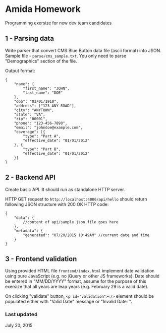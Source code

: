 # Amida Homework
Programming exersize for new dev team candidates



## 1 - Parsing data

Write parser that convert CMS Blue Button data file (ascii format) into JSON.
Sample file - `parse/cms_sample.txt`. You only need to parse "Demographics" section of the file.

Output format:

```
{
    "name": {
        "first_name": "JOHN",
        "last_name": "DOE"
    },
    "dob": "01/01/1910",
    "address": ["123 ANY ROAD"],
    "city": "ANYTOWN",
    "state": "VA",
    "zip": "00001",
    "phone": "123-456-7890",
    "email": "johndoe@example.com",
    "coverage": [{
        "type": "Part A",
        "effective_date": "01/01/2012"
    }, {
        "type": "Part B",
        "effective_date": "01/01/2012"
    }]
}
```

## 2 - Backend API

Create basic API. It should run as standalone HTTP server.

HTTP GET request to `http://localhost:4000/api/hello` should return following JSON structure with 200 OK HTTP code:

```
{
    "data": {
    	//content of api/sample.json file goes here
    },
    "metadata": {
        "generated": "07/20/2015 10:49AM" //current date and time
    }
}
```

## 3 - Frontend validation

Using provided HTML file `frontend/index.html` implement date validation using pure JavaScript (e.g. no jQuery or other JS frameworks). Date should be entered in "MM/DD/YYYY" format, assume for the purpose of this exersize that all years are leap years (e.g. February 29 is a valid date).

On clicking "validate" button, `<p id="validation"></>` element should be populated either with "Valid Date" message or "Invalid Date: <some desctiption of the problem>".


### Last updated
July 20, 2015
